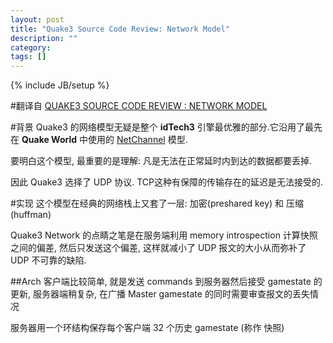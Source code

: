 ```yaml
---
layout: post
title: "Quake3 Source Code Review: Network Model"
description: ""
category: 
tags: []
---
```

{% include JB/setup %}

#翻译自
[QUAKE3 SOURCE CODE REVIEW : NETWORK MODEL](http://fabiensanglard.net/quake3/network.php)

#背景
Quake3 的网络模型无疑是整个 **idTech3** 引擎最优雅的部分.它沿用了最先在 **Quake World** 中使用的 [NetChannel](http://fabiensanglard.net/quakeSource/quakeSourceNetWork.php) 模型.

要明白这个模型, 最重要的是理解: 凡是无法在正常延时内到达的数据都要丢掉.

因此 Quake3 选择了 UDP 协议. TCP这种有保障的传输存在的延迟是无法接受的.

#实现
这个模型在经典的网络栈上又套了一层: 加密(preshared key) 和 压缩(huffman)

Quake3 Network 的点睛之笔是在服务端利用 memory introspection 计算快照之间的偏差, 然后只发送这个偏差, 这样就减小了 UDP 报文的大小从而弥补了 UDP 不可靠的缺陷.

##Arch
客户端比较简单, 就是发送 commands 到服务器然后接受 gamestate 的更新,
服务器端稍复杂, 在广播 Master gamestate 的同时需要审查报文的丢失情况

服务器用一个环结构保存每个客户端 32 个历史 gamestate (称作 快照)
	
